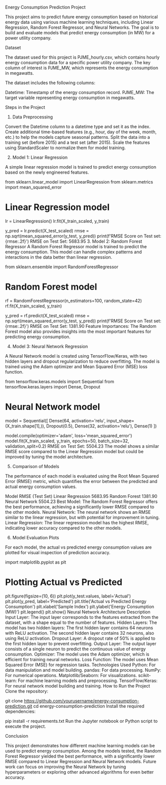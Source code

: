 Energy Consumption Prediction Project


This project aims to predict future energy consumption based on historical energy data using various machine learning techniques, including Linear Regression, Random Forest Regressor, and Neural Networks. The goal is to build and evaluate models that predict energy consumption (in MW) for a power utility company.

Dataset


The dataset used for this project is PJME_hourly.csv, which contains hourly energy consumption data for a specific power utility company. The key column of interest is PJME_MW, which represents the energy consumption in megawatts.

The dataset includes the following columns:

Datetime: Timestamp of the energy consumption record.
PJME_MW: The target variable representing energy consumption in megawatts.

Steps in the Project

1. Data Preprocessing

Convert the Datetime column to a datetime type and set it as the index.
Create additional time-based features (e.g., hour, day of the week, month, etc.) to help the models capture seasonal patterns.
Split the data into a training set (before 2015) and a test set (after 2015).
Scale the features using StandardScaler to normalize them for model training.


2. Model 1: Linear Regression
   
A simple linear regression model is trained to predict energy consumption based on the newly engineered features.


from sklearn.linear_model import LinearRegression
from sklearn.metrics import mean_squared_error

# Linear Regression model

lr = LinearRegression()
lr.fit(X_train_scaled, y_train)

y_pred = lr.predict(X_test_scaled)
rmse = np.sqrt(mean_squared_error(y_test, y_pred))
print(f'RMSE Score on Test set: {rmse:.2f}')
RMSE on Test Set: 5683.95
3. Model 2: Random Forest Regressor
A Random Forest Regressor model is trained to predict the energy consumption. This model can handle complex patterns and interactions in the data better than linear regression.


from sklearn.ensemble import RandomForestRegressor

# Random Forest model

rf = RandomForestRegressor(n_estimators=100, random_state=42)
rf.fit(X_train_scaled, y_train)

y_pred = rf.predict(X_test_scaled)
rmse = np.sqrt(mean_squared_error(y_test, y_pred))
print(f'RMSE Score on Test set: {rmse:.2f}')
RMSE on Test Set: 1381.90
Feature Importances: The Random Forest model also provides insights into the most important features for predicting energy consumption.

4. Model 3: Neural Network Regression


A Neural Network model is created using TensorFlow/Keras, with two hidden layers and dropout regularization to reduce overfitting. The model is trained using the Adam optimizer and Mean Squared Error (MSE) loss function.


from tensorflow.keras.models import Sequential
from tensorflow.keras.layers import Dense, Dropout

# Neural Network model

model = Sequential([
    Dense(64, activation='relu', input_shape=(X_train.shape[1],)),
    Dropout(0.5),
    Dense(32, activation='relu'),
    Dense(1)
])

model.compile(optimizer='adam', loss='mean_squared_error')
model.fit(X_train_scaled, y_train, epochs=50, batch_size=32, validation_split=0.2)
RMSE on Test Set: 5504.23
The model shows a similar RMSE score compared to the Linear Regression model but could be improved by tuning the model architecture.


5. Comparison of Models


The performance of each model is evaluated using the Root Mean Squared Error (RMSE) metric, which quantifies the error between the predicted and actual energy consumption values.

Model	RMSE (Test Set)
Linear Regression	5683.95
Random Forest	1381.90
Neural Network	5504.23
Best Model: The Random Forest Regressor offers the best performance, achieving a significantly lower RMSE compared to the other models.
Neural Network: The neural network shows an RMSE similar to the linear regression, but with potential for improvement in tuning.
Linear Regression: The linear regression model has the highest RMSE, indicating lower accuracy compared to the other models.

6. Model Evaluation Plots


For each model, the actual vs predicted energy consumption values are plotted for visual inspection of prediction accuracy.


import matplotlib.pyplot as plt

# Plotting Actual vs Predicted

plt.figure(figsize=(10, 6))
plt.plot(y_test.values, label='Actual')
plt.plot(y_pred, label='Predicted')
plt.title('Actual vs Predicted Energy Consumption')
plt.xlabel('Sample Index')
plt.ylabel('Energy Consumption (MW)')
plt.legend()
plt.show()
Neural Network Architecture Description
Input Layer: The input layer corresponds to the features extracted from the dataset, with a shape equal to the number of features.
Hidden Layers: The model has two hidden layers:
The first hidden layer contains 64 neurons with ReLU activation.
The second hidden layer contains 32 neurons, also using ReLU activation.
Dropout Layer: A dropout rate of 50% is applied to the first hidden layer to prevent overfitting.
Output Layer: The output layer consists of a single neuron to predict the continuous value of energy consumption.
Optimizer: The model uses the Adam optimizer, which is efficient for training neural networks.
Loss Function: The model uses Mean Squared Error (MSE) for regression tasks.
Technologies Used
Python: For data manipulation and model building.
pandas: For data processing.
NumPy: For numerical operations.
Matplotlib/Seaborn: For visualizations.
scikit-learn: For machine learning models and preprocessing.
TensorFlow/Keras: For neural network model building and training.
How to Run the Project
Clone the repository:

git clone https://github.com/yourusername/energy-consumption-prediction.git
cd energy-consumption-prediction
Install the required dependencies:

pip install -r requirements.txt
Run the Jupyter notebook or Python script to execute the project.

Conclusion

This project demonstrates how different machine learning models can be used to predict energy consumption. Among the models tested, the Random Forest Regressor yielded the best performance, with a significantly lower RMSE compared to Linear Regression and Neural Network models. Future work can focus on improving the Neural Network by tuning hyperparameters or exploring other advanced algorithms for even better accuracy.

